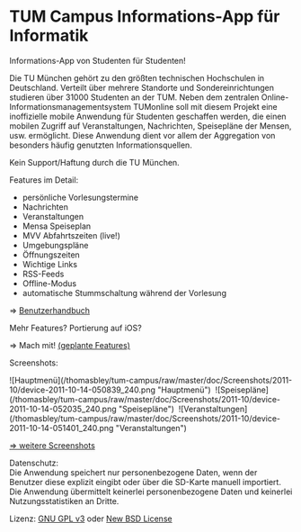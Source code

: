 ﻿TUM Campus Informations-App für Informatik
==========================================

Informations-App von Studenten für Studenten!

Die TU München gehört zu den größten technischen Hochschulen in Deutschland. Verteilt über mehrere Standorte und Sondereinrichtungen studieren über 31000 Studenten an der TUM. Neben dem zentralen Online-Informationsmanagementsystem TUMonline soll mit diesem Projekt eine
inoffizielle mobile Anwendung für Studenten geschaffen werden, die einen mobilen Zugriff auf Veranstaltungen, Nachrichten, Speisepläne der Mensen, usw. ermöglicht. Diese Anwendung dient vor allem der Aggregation von besonders häufig genutzten Informationsquellen.

Kein Support/Haftung durch die TU München.

Features im Detail:

- persönliche Vorlesungstermine
- Nachrichten
- Veranstaltungen
- Mensa Speiseplan
- MVV Abfahrtszeiten (live!)
- Umgebungspläne
- Öffnungszeiten
- Wichtige Links
- RSS-Feeds
- Offline-Modus
- automatische Stummschaltung während der Vorlesung

=> [Benutzerhandbuch](/thomasbley/tum-campus/raw/master/doc/Handbuch/Handbuch_19-07-11_cr_final.pdf)

Mehr Features? Portierung auf iOS?

=> Mach mit! [(geplante Features)](/thomasbley/tum-campus/tree/master/doc/Tasks_Nice_to_have)

Screenshots:

<span style="padding-right:4px;">
![Hauptmenü](/thomasbley/tum-campus/raw/master/doc/Screenshots/2011-10/device-2011-10-14-050839_240.png "Hauptmenü")
</span>
<span style="padding-right:4px;">
![Speisepläne](/thomasbley/tum-campus/raw/master/doc/Screenshots/2011-10/device-2011-10-14-052035_240.png "Speisepläne")
</span>
![Veranstaltungen](/thomasbley/tum-campus/raw/master/doc/Screenshots/2011-10/device-2011-10-14-051401_240.png "Veranstaltungen")

[=> weitere Screenshots](/thomasbley/tum-campus/tree/master/doc/Screenshots/2011-10)

Datenschutz:  
Die Anwendung speichert nur personenbezogene Daten, wenn der Benutzer diese explizit eingibt oder über die SD-Karte manuell importiert.<br>
Die Anwendung übermittelt keinerlei personenbezogene Daten und keinerlei Nutzungsstatistiken an Dritte.

Lizenz: [GNU GPL v3](http://www.gnu.org/licenses/gpl.html) oder [New BSD License](http://www.opensource.org/licenses/bsd-license.php)
